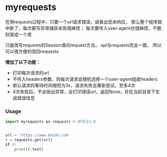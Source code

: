 # myrequests

在用requests过程中，只要一个url请求错误，或者出现未响应，
那么整个程序就中断了，每次都写异常捕获未免很麻烦；
每次要传入user-agent也很麻烦，干脆封装成一个库

只是改写requests的Session类的request方法，
api与requests完全一致，
所以可以很方便的改回requests


**增加了以下功能：**

- 打印每次请求的url
- 不传入headers参数，则每次请求会随机选择一个user-agent组成headers
- 默认请求的等待时间缩短为3s，请求失败会重新尝试，至多4次
- 4次失败后，不会抛出异常，会打印错误url，返回None，并在当前目录下生成错误信息


### Usage

```python
import myrequests as requests # 推荐这么写


url = 'https://www.baidu.com'
r = requests.get(url)
if r:
    print(r.text)
```